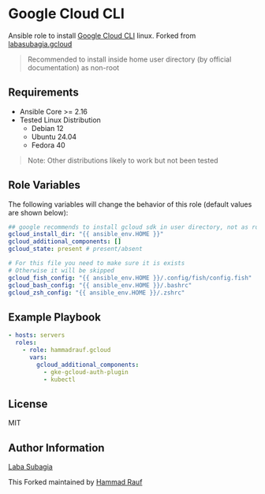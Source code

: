 Google Cloud CLI
=========

Ansible role to install [Google Cloud CLI](https://cloud.google.com/sdk/docs/install) linux. 
Forked from [labasubagia.gcloud](https://github.com/labasubagia/ansible-role-gcloud)

> Recommended to install inside home user directory (by official documentation) as non-root

Requirements
------------
- Ansible Core >= 2.16
- Tested Linux Distribution
  - Debian 12
  - Ubuntu 24.04
  - Fedora 40

> Note: Other distributions likely to work but not been tested

Role Variables
--------------

The following variables will change the behavior of this role (default values are shown below):

```yaml
## google recommends to install gcloud sdk in user directory, not as root
gcloud_install_dir: "{{ ansible_env.HOME }}"
gcloud_additional_components: []
gcloud_state: present # present/absent

# For this file you need to make sure it is exists
# Otherwise it will be skipped
gcloud_fish_config: "{{ ansible_env.HOME }}/.config/fish/config.fish"
gcloud_bash_config: "{{ ansible_env.HOME }}/.bashrc"
gcloud_zsh_config: "{{ ansible_env.HOME }}/.zshrc"
```


Example Playbook
----------------
```yaml
- hosts: servers
  roles:
    - role: hammadrauf.gcloud
      vars:
        gcloud_additional_components:
          - gke-gcloud-auth-plugin
          - kubectl
```

License
-------

MIT

Author Information
------------------

[Laba Subagia](https://github.com/labasubagia)

This Forked maintained by [Hammad Rauf](https://github.com/hammadrauf)